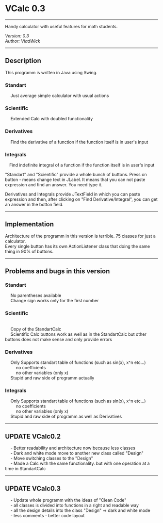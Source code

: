 # VCalc 0.3
---------------------------------------
Handy calculator with useful features for math students.

<i>Version: 0.3</i> <br>
<i>Author: VladWick</i>

---------------------------------------

<h2>Description</h2>
This programm is written in Java using Swing.

<h3>Standart</h3> 
	&emsp; Just average simple calculator with usual actions 
<h3>Scientific</h3> 
	&emsp; Extended Calc with doubled functionality
<h3>Derivatives</h3>
	&emsp; Find the derivative of a function if the function itself is in user's input 
<h3>Integrals</h3>
	&emsp;Find indefinite integral of a function if the function itself is in user's input<br>
	
"Standart" and "Scientific" provide a whole bunch of buttons. Press on button - means change text in JLabel.
It means that you can not paste expression and find an answer. You need type it. 

Derivatives and Integrals provide JTextField in which you can paste expression and then, after clicking on "Find Derivative/Integral", you can get an answer in the botton field.
	
---------------------------------------

<h2>Implementation</h2>
Architecture of the programm in this version is terrible. 75 classes for just a calculator. <br>
Every single button has its own ActionListener class that doing the same thing in 90% of buttons. 

---------------------------------------

<h2>Problems and bugs in this version</h2>
<h3>Standart</h3>
	&emsp; No parentheses available <br>
	&emsp; Change sign works only for the first number <br>
	
<h3>Scientific</h3> <br>
	&emsp; Copy of the StandartCalc <br>
	&emsp; Scientific Calc buttons work as well as in the StandartCalc but other buttons does not make sense and only provide errors <br>
	
<h3>Derivatives</h3>
	&emsp; Only Supports standart table of functions (such as sin(x), x^n etc...)<br>
		&emsp; &emsp; no coefficients <br>
		&emsp; &emsp; no other variables (only x)<br>
	&emsp; Stupid and raw side of programm actually <br>
	
<h3>Integrals</h3>
	&emsp; Only Supports standart table of functions (such as sin(x), x^n etc...)<br>
		&emsp; &emsp; no coefficients <br>
		&emsp; &emsp; no other variables (only x)<br>
	&emsp; Stupid and raw side of programm as well as Derivatives <br>
	
---------------------------------------
<h2>UPDATE VCalc0.2</h2>
&emsp; - Better readability and architecture now because less classes<br>
&emsp; - Dark and white mode move to another new class called "Design"<br>
&emsp; - Move switching classes to the "Design"<br>
&emsp; - Made a Calc with the same functionality. but with one operation at a time in StandartCalc<br>

---------------------------------------
<h2>UPDATE VCalc0.3</h2>
&emsp; - Update whole programm with the ideas of "Clean Code" <br>
&emsp; - all classes is divided into functions in a right and readable way  <br>
&emsp; - all the design details into the class "Design" => dark and white mode  <br>
&emsp; - less comments - better code layout  <br>
